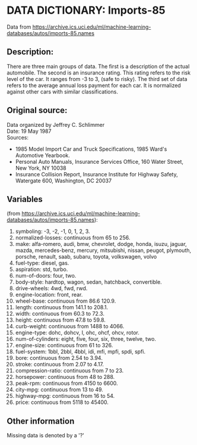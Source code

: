# DATA DICTIONARY: Imports-85
Data from https://archive.ics.uci.edu/ml/machine-learning-databases/autos/imports-85.names

## Description:
There are three main groups of data. The first is a description of the actual automobile. The second is an insurance rating. This rating refers to the risk level of the car. It ranges from -3 to 3, (safe to risky). The third set of data refers to the average annual loss payment for each car. It is normalized against other cars with similar classifications.

## Original source:
Data organized by Jeffrey C. Schlimmer  
Date: 19 May 1987  
Sources:  
- 1985 Model Import Car and Truck Specifications, 1985 Ward's
        Automotive Yearbook.  
- Personal Auto Manuals, Insurance Services Office, 160 Water
        Street, New York, NY 10038   
- Insurance Collision Report, Insurance Institute for Highway
        Safety, Watergate 600, Washington, DC 20037  

## Variables 
(from https://archive.ics.uci.edu/ml/machine-learning-databases/autos/imports-85.names):  
1. symboling:                -3, -2, -1, 0, 1, 2, 3.  
2. normalized-losses:        continuous from 65 to 256.  
  3. make:                     alfa-romero, audi, bmw, chevrolet, dodge, honda,
                               isuzu, jaguar, mazda, mercedes-benz, mercury,
                               mitsubishi, nissan, peugot, plymouth, porsche,
                               renault, saab, subaru, toyota, volkswagen, volvo  
  4. fuel-type:                diesel, gas.  
  5. aspiration:               std, turbo.  
  6. num-of-doors:             four, two.  
  7. body-style:               hardtop, wagon, sedan, hatchback, convertible.  
  8. drive-wheels:             4wd, fwd, rwd.  
  9. engine-location:          front, rear.  
 10. wheel-base:               continuous from 86.6 120.9.  
 11. length:                   continuous from 141.1 to 208.1.  
 12. width:                    continuous from 60.3 to 72.3.  
 13. height:                   continuous from 47.8 to 59.8.  
 14. curb-weight:              continuous from 1488 to 4066.  
 15. engine-type:              dohc, dohcv, l, ohc, ohcf, ohcv, rotor.  
 16. num-of-cylinders:         eight, five, four, six, three, twelve, two.  
 17. engine-size:              continuous from 61 to 326.  
 18. fuel-system:              1bbl, 2bbl, 4bbl, idi, mfi, mpfi, spdi, spfi.  
 19. bore:                     continuous from 2.54 to 3.94.  
 20. stroke:                   continuous from 2.07 to 4.17.  
 21. compression-ratio:        continuous from 7 to 23.  
 22. horsepower:               continuous from 48 to 288.  
 23. peak-rpm:                 continuous from 4150 to 6600.  
 24. city-mpg:                 continuous from 13 to 49.  
 25. highway-mpg:              continuous from 16 to 54.  
 26. price:                    continuous from 5118 to 45400.  
 
## Other information
Missing data is denoted by a '?'